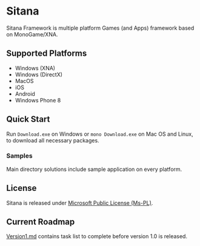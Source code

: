 # Sitana

Sitana Framework is multiple platform Games (and Apps) framework based on MonoGame/XNA.

## Supported Platforms

* Windows (XNA)
* Windows (DirectX)
* MacOS
* iOS
* Android
* Windows Phone 8

## Quick Start

Run `Download.exe` on Windows or `mono Download.exe` on Mac OS and Linux, to download all necessary packages.

### Samples

Main directory solutions include sample application on every platform.

## License

Sitana is released under [Microsoft Public License (Ms-PL)](LICENSE.txt).

## Current Roadmap

[Version1.md](Version1.md) contains task list to complete before version 1.0 is released.

